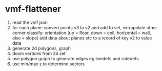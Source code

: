 # vmf-flattener

1. read the vmf json
2. for each plane:
     convert points v3 to v2 and add to set, extrapolate other corner
     classify:
      orientation (up = floor, down = ceil, horizontal = wall, else = slope)
     add data about planes etc to a record of key v2 to value data
3. generate 2d polygons, graph
4. doom vertices from 2d set
5. use polygon graph to generate edges eg linedefs and sidedefs
6. use min/max z to determine sectors
